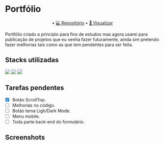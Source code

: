 # Portfólio

<p align="center">
• <a href="https://github.com/brenordev/portfolio">💻 Repositório</a>
• <a href="https://brenordev.github.io/portfolio/">🚀 Visualizar</a>
</p>

Portfólio criado a princípio para fins de estudos mas agora usarei para publicação de projetos que eu venha fazer futuramente, ainda sim pretendo fazer melhorias
tais como as que tem pendentes para ser feita.

## Stacks utilizadas
<div>
  <img src="https://img.shields.io/badge/HTML5-E34F26?style=for-the-badge&logo=html5&logoColor=white">
  <img src="https://img.shields.io/badge/CSS3-1572B6?style=for-the-badge&logo=css3&logoColor=white">
  <img src="https://img.shields.io/badge/JavaScript-F7DF1E?style=for-the-badge&logo=javascript&logoColor=black">
</div>


## Tarefas pendentes
- [X] Botão ScrollTop.
- [ ] Melhorias no código.
- [ ] Botão tema Ligh/Dark Mode.
- [ ] Menu mobile.
- [ ] Toda parte back-end do formulário.

## Screenshots
